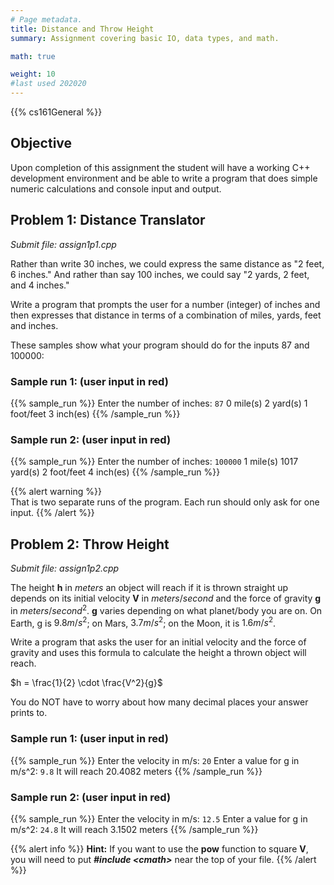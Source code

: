 ```yaml
---
# Page metadata.
title: Distance and Throw Height
summary: Assignment covering basic IO, data types, and math.

math: true

weight: 10
#last used 202020
---
```


{{% cs161General %}}

## Objective

Upon completion of this assignment the student will have a working C++ development environment and
be able to write a program that does simple numeric calculations and console input and output.

## Problem 1: Distance Translator

*Submit file: assign1p1.cpp*

Rather than write 30 inches, we could express the same distance as "2 feet, 6 inches."
And rather than say 100 inches, we could say "2 yards, 2 feet, and 4 inches."

Write a program that prompts the user for a number (integer) of inches and then
expresses that distance in terms of a combination of miles, yards, feet and inches.

These samples show what your program should do for the inputs 87 and 100000:

### Sample run 1: (user input in red)

{{% sample_run %}}
Enter the number of inches: `87`
0 mile(s)
2 yard(s)
1 foot/feet
3 inch(es)
{{% /sample_run %}}

### Sample run 2: (user input in red)

{{% sample_run %}}
Enter the number of inches: `100000`
1 mile(s)
1017 yard(s)
2 foot/feet
4 inch(es)
{{% /sample_run %}}

{{% alert warning %}}  
That is two separate runs of the program. Each run should only ask for one input.
{{% /alert %}}

## Problem 2: Throw Height

*Submit file: assign1p2.cpp*

The height **h** in $meters$ an object will reach if it is thrown straight up depends on its
initial velocity **V** in $meters/second$ and the force of gravity **g** in $meters/second^2$.
**g** varies depending on what planet/body you are on. On Earth, g is $9.8 m/s^2$;
on Mars, $3.7m/s^2$; on the Moon, it is $1.6 m/s^2$.

Write a program that asks the user for an initial velocity and the force of gravity
and uses this formula to calculate the height a thrown object will reach.

$h = \frac{1}{2} \cdot \frac{V^2}{g}$

You do NOT have to worry about how many decimal places your answer prints to.

### Sample run 1: (user input in red)

{{% sample_run %}}
Enter the velocity in m/s: `20`
Enter a value for g in m/s^2: `9.8`
It will reach 20.4082 meters
{{% /sample_run %}}

### Sample run 2: (user input in red)

{{% sample_run %}}
Enter the velocity in m/s: `12.5`
Enter a value for g in m/s^2: `24.8`
It will reach 3.1502 meters
{{% /sample_run %}}

{{% alert info %}}
**Hint:** If you want to use the **pow** function to square **V**, you will need to
put ***#include \<cmath>*** near the top of your file.
{{% /alert %}}